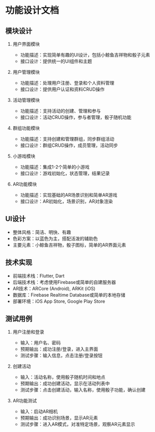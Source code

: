 # 功能设计文档

## 模块设计
1. 用户界面模块
   - 功能描述：实现简单有趣的UI设计，包括小鲸鱼吉祥物和骰子元素
   - 接口设计：提供统一的UI组件和主题

2. 用户管理模块
   - 功能描述：处理用户注册、登录和个人资料管理
   - 接口设计：提供用户认证和资料CRUD操作

3. 活动管理模块
   - 功能描述：支持活动的创建、管理和参与
   - 接口设计：活动CRUD操作，参与者管理，骰子随机功能

4. 群组功能模块
   - 功能描述：支持创建和管理群组，同步群组活动
   - 接口设计：群组CRUD操作，成员管理，活动同步

5. 小游戏模块
   - 功能描述：集成1-2个简单的小游戏
   - 接口设计：游戏初始化，状态管理，结果记录

6. AR功能模块
   - 功能描述：实现基础的AR场景识别和简单AR游戏
   - 接口设计：AR初始化，场景识别，AR对象渲染

## UI设计
- 整体风格：简洁、明快、有趣
- 色彩方案：以蓝色为主，搭配活泼的辅助色
- 主要元素：小鲸鱼吉祥物，骰子图标，简单的AR界面元素

## 技术实现
- 前端技术栈：Flutter, Dart
- 后端技术栈：考虑使用Firebase或简单的自建服务器
- AR技术：ARCore (Android), ARKit (iOS)
- 数据库：Firebase Realtime Database或简单的本地存储
- 部署环境：iOS App Store, Google Play Store

## 测试用例
1. 用户注册和登录
   - 输入：用户名、密码
   - 预期输出：成功注册/登录，进入主界面
   - 测试步骤：输入信息，点击注册/登录按钮

2. 创建活动
   - 输入：活动名称，使用骰子随机时间和地点
   - 预期输出：成功创建活动，显示在活动列表中
   - 测试步骤：点击创建活动，输入名称，使用骰子功能，确认创建

3. AR功能测试
   - 输入：启动AR相机
   - 预期输出：成功识别场景，显示AR元素
   - 测试步骤：进入AR模式，对准特定场景，观察AR元素显示
